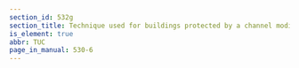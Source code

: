 ```yaml
---
section_id: 532g
section_title: Technique used for buildings protected by a channel modification project
is_element: true
abbr: TUC
page_in_manual: 530-6
---
```

